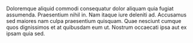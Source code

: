 Doloremque aliquid commodi consequatur dolor aliquam quia fugiat assumenda. Praesentium nihil in. Nam itaque iure deleniti ad. Accusamus sed maiores nam culpa praesentium quisquam. Quae nesciunt cumque quos dignissimos et at quibusdam eum ut. Nostrum occaecati ipsa aut ex ipsam quia sed.